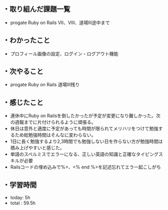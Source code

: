 ## ・取り組んだ課題一覧
- progate Ruby on Rails Ⅶ、Ⅷ、道場Ⅲ途中まで
## ・わかったこと
- プロフィール画像の設定、ログイン・ログアウト機能
## ・次やること
- progate Ruby on Rails 道場Ⅲ残り
## ・感じたこと
- 連休中にRuby on Railsを倒したかったが予定が変更になり難しかった。次の週報までに片付けられるように頑張る。
- 休日は意外と適度に予定があっても時間が限られてメリハリをつけて勉強するため総勉強時間はそんなに変わらない。
- 1日に長く勉強するより2,3時間でも勉強しない日を作らない方が勉強時間は積み上げやすいと感じた。
- 単語のスペルミスでエラーになる、正しい英語の知識と正確なタイピングスキルが必要
- Railsコードの埋め込みで%>、<% end %>を記述忘れてエラー起こしがち
## ・学習時間
- today:  5h
- total  : 59.5h